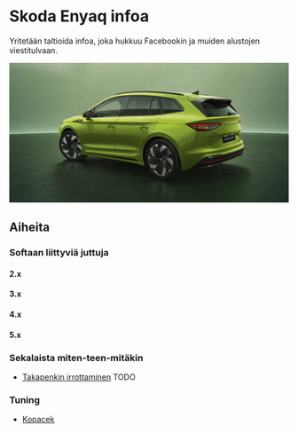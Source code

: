 # Skoda Enyaq infoa

Yritetään taltioida infoa, joka hukkuu Facebookin ja muiden alustojen viestitulvaan.

![banneri.jpg](kuvat/banneri.jpg)

## Aiheita

### Softaan liittyviä juttuja

#### 2.x

#### 3.x

#### 4.x

#### 5.x

### Sekalaista miten-teen-mitäkin

- [Takapenkin irrottaminen](https://github.com/back-2-95/skoda-enyaq-fi/wiki/Takapenkin-irrottaminen) TODO

### Tuning

- [Kopacek](https://www.kopacek.com/fi/skoda/enyaq/)
